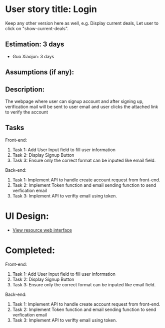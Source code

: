 # User story title: Login

Keep any other version here as well, e.g. Display current deals, Let user to click on "show-current-deals".

## Estimation: 3 days

- Guo Xiaojun:  3 days

## Assumptions (if any):


## Description:

The webpage where user can signup account and after signing up, verification mail will be sent to user email and user clicks the attached link to verify the account

## Tasks

Front-end:

1. Task 1: Add User Input field to fill user information
2. Task 2: Display Signup Button 
3. Task 3: Ensure only the correct format can be inputed like email field.

Back-end:
1. Task 1: Implement API to handle create account request from front-end. 
2. Task 2: Implement Token function and email sending function to send verfication email
3. Task 3: Implement API to verifty email using token.

# UI Design:

- [View resource web interface](./img/ViewResource.png)

# Completed:

Front-end:

1. Task 1: Add User Input field to fill user information
2. Task 2: Display Signup Button 
3. Task 3: Ensure only the correct format can be inputed like email field.

Back-end:
1. Task 1: Implement API to handle create account request from front-end. 
2. Task 2: Implement Token function and email sending function to send verfication email
3. Task 3: Implement API to verifty email using token.
